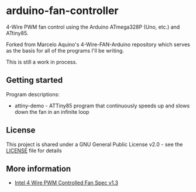 # arduino-fan-controller

4-Wire PWM fan control using the Arduino ATmega328P (Uno, etc.) and ATtiny85.

Forked from Marcelo Aquino's 4-Wire-FAN-Arduino repository which serves as the basis for all of the programs I'll be writing.

This is still a work in process.

## Getting started

Program descriptions:

* attiny-demo - ATTiny85 program that continuously speeds up and slows down the fan in an infinite loop

## License

This project is shared under a GNU General Public License v2.0 - see the [LICENSE](LICENSE) file for details

## More information

* [Intel 4 Wire PWM Controlled Fan Spec v1.3](http://www.glkinst.com/cables/cable_pics/4_Wire_PWM_Spec.pdf)
